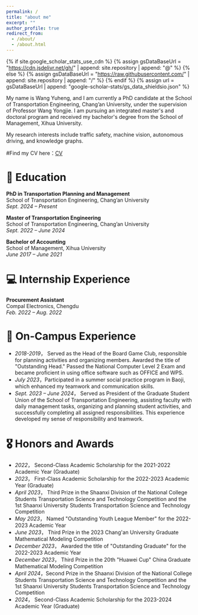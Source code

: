 ```yaml
---
permalink: /
title: "about me"
excerpt: ""
author_profile: true
redirect_from: 
  - /about/
  - /about.html
---
```


{% if site.google_scholar_stats_use_cdn %}
{% assign gsDataBaseUrl = "https://cdn.jsdelivr.net/gh/" | append: site.repository | append: "@" %}
{% else %}
{% assign gsDataBaseUrl = "https://raw.githubusercontent.com/" | append: site.repository | append: "/" %}
{% endif %}
{% assign url = gsDataBaseUrl | append: "google-scholar-stats/gs_data_shieldsio.json" %}

<span class='anchor' id='about-me'></span>

My name is Wang Yuheng, and I am currently a PhD candidate at the School of Transportation Engineering, Chang’an University, under the supervision of Professor Wang Yongjie. I am pursuing an integrated master's and doctoral program and received my bachelor's degree from the School of Management, Xihua University.

My research interests include traffic safety, machine vision, autonomous driving, and knowledge graphs.

#Find my CV here：[CV](assets/CV.pdf)

# 📖 Education
**PhD in Transportation Planning and Management**  
School of Transportation Engineering, Chang’an University  
*Sept. 2024 – Present*

**Master of Transportation Engineering**  
School of Transportation Engineering, Chang’an University  
*Sept. 2022 – June 2024*

**Bachelor of Accounting**  
School of Management, Xihua University  
*June 2017 – June 2021*


# 💻 Internship Experience

**Procurement Assistant**  
Compal Electronics, Chengdu  
*Feb. 2022 – Aug. 2022*

# 💬 On-Campus Experience

- *2018-2019*， Served as the Head of the Board Game Club, responsible for planning activities and organizing members. Awarded the title of "Outstanding Head." Passed the National Computer Level 2 Exam and became proficient in using office software such as OFFICE and WPS.
- *July 2023*，Participated in a summer social practice program in Baoji, which enhanced my teamwork and communication skills.
- *Sept. 2023 – June 2024*， Served as President of the Graduate Student Union of the School of Transportation Engineering, assisting faculty with daily management tasks, organizing and planning student activities, and successfully completing all assigned responsibilities. This experience developed my sense of responsibility and teamwork.

# 🎖 Honors and Awards
- *2022*， Second-Class Academic Scholarship for the 2021-2022 Academic Year (Graduate)
- *2023*， First-Class Academic Scholarship for the 2022-2023 Academic Year (Graduate)
- *April 2023*， Third Prize in the Shaanxi Division of the National College Students Transportation Science and Technology Competition and the 1st Shaanxi University Students Transportation Science and Technology Competition
- *May 2023*， Named "Outstanding Youth League Member" for the 2022-2023 Academic Year
- *June 2023*， Third Prize in the 2023 Chang'an University Graduate Mathematical Modeling Competition
- *December 2023*， Awarded the title of "Outstanding Graduate" for the 2022-2023 Academic Year
- *December 2023*， Third Prize in the 20th "Huawei Cup" China Graduate Mathematical Modeling Competition
- *April 2024*，Second Prize in the Shaanxi Division of the National College Students Transportation Science and Technology Competition and the 1st Shaanxi University Students Transportation Science and Technology Competition
- *2024*， Second-Class Academic Scholarship for the 2023-2024 Academic Year (Graduate)
